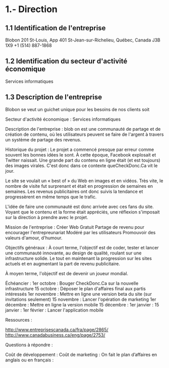1.- Direction
=================

1.1 Identification de l'entreprise
-----------

Blobon
201 St-Louis, App 401
St-Jean-sur-Richelieu, Québec, Canada
J3B 1X9
+1 (514) 887-1868


1.2 Identification du secteur d'activité économique 
-----------

Services informatiques

1.3 Description de l'entreprise 
-----------

Blobon se veut un guichet unique pour les besoins de nos clients soit 


Secteur d'activité économique :
Services informatiques

Description de l'entreprise :
blob on est une communauté de partage et de création de contenu, où les utilisateurs peuvent se faire de l'argent à travers un système de partage des revenus.

Historique du projet :
Le projet a commencé presque par erreur comme souvent les bonnes idées le sont. À cette époque, Facebook explosait et Twitter naissait. Une grande part du contenu en ligne était (et est toujours) des images virales. C'est donc dans ce contexte queCheckDonc.Ca vit le jour.

Le site se voulait un « best of » du Web en images et en vidéos. Très vite, le nombre de visite fut surprenant et était en progression de semaines en semaines. Les revenus publicitaires ont donc suivis la tendance et progressèrent en même temps que le trafic.

L'idée de faire une communauté est donc arrivée avec ces fans du site. Voyant que le contenu et la forme était appréciés, une réflexion s'imposait sur la direction à prendre avec le projet.

Mission de l'entreprise :
Créer Web
Gratuit
Partage de revenu pour encourager l'entrepreunariat
Modéré par les utilisateurs
Promouvoir des valeurs d'amour, d'humour.

Objectifs généraux :
À court terme, l'objectif est de coder, tester et lancer une communauté innovante, au design de qualité, roulant sur une infrastructure solide. Le tout en maintenant la progression sur les sites actuels et en augmentant la part de revenu publicitaire.

À moyen terme, l'objectif est de devenir un joueur mondial.

Échéancier :
1er octobre : Bouger CheckDonc.Ca sur la nouvelle infrastructure
15 octobre : Déposer le plan d'affaires final aux partis intéressés
1er novembre : Mettre en ligne une version beta du site (sur invitations seulement)
15 novembre : Lancer l'opération de marketing
1er décembre : Mettre en ligne la version mobile
15 décembre :
1er janvier :
15 janvier :
1er février : Lancer l'application mobile


Ressources : 

http://www.entreprisescanada.ca/fra/page/2865/
http://www.canadabusiness.ca/eng/page/2753/

Questions à répondre : 

Coût de développement : 
Coût de marketing : 
On fait le plan d’affaires en anglais ou en français : 
